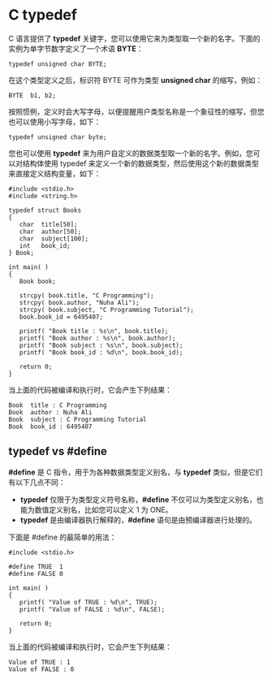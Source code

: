 
# C typedef

C 语言提供了 **typedef** 关键字，您可以使用它来为类型取一个新的名字。下面的实例为单字节数字定义了一个术语 **BYTE**：

```
typedef unsigned char BYTE;

```

在这个类型定义之后，标识符 BYTE 可作为类型 **unsigned char** 的缩写，例如：

```
BYTE  b1, b2;

```

按照惯例，定义时会大写字母，以便提醒用户类型名称是一个象征性的缩写，但您也可以使用小写字母，如下：

```
typedef unsigned char byte;

```

您也可以使用 **typedef** 来为用户自定义的数据类型取一个新的名字。例如，您可以对结构体使用 typedef 来定义一个新的数据类型，然后使用这个新的数据类型来直接定义结构变量，如下：

```
#include <stdio.h>
#include <string.h>

typedef struct Books
{
   char  title[50];
   char  author[50];
   char  subject[100];
   int   book_id;
} Book;

int main( )
{
   Book book;

   strcpy( book.title, "C Programming");
   strcpy( book.author, "Nuha Ali"); 
   strcpy( book.subject, "C Programming Tutorial");
   book.book_id = 6495407;

   printf( "Book title : %s\n", book.title);
   printf( "Book author : %s\n", book.author);
   printf( "Book subject : %s\n", book.subject);
   printf( "Book book_id : %d\n", book.book_id);

   return 0;
}

```

当上面的代码被编译和执行时，它会产生下列结果：

```
Book  title : C Programming
Book  author : Nuha Ali
Book  subject : C Programming Tutorial
Book  book_id : 6495407

```

## typedef vs #define

**#define** 是 C 指令，用于为各种数据类型定义别名，与 **typedef** 类似，但是它们有以下几点不同：

*   **typedef** 仅限于为类型定义符号名称，**#define** 不仅可以为类型定义别名，也能为数值定义别名，比如您可以定义 1 为 ONE。
*   **typedef** 是由编译器执行解释的，**#define** 语句是由预编译器进行处理的。

下面是 #define 的最简单的用法：

```
#include <stdio.h>

#define TRUE  1
#define FALSE 0

int main( )
{
   printf( "Value of TRUE : %d\n", TRUE);
   printf( "Value of FALSE : %d\n", FALSE);

   return 0;
}

```

当上面的代码被编译和执行时，它会产生下列结果：

```
Value of TRUE : 1
Value of FALSE : 0

```

